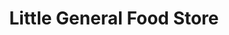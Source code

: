 ---
title: "Little General Food Store"
url: /belton/little-general-food-store/
shop: convenience
---